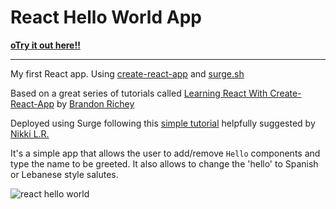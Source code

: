 # React Hello World App
[**oTry it out here!!**](http://react-hello-world-app.surge.sh/ "http://react-hello-world-app.surge.sh/")

----

My first React app.
Using [create-react-app](https://github.com/facebook/create-react-app) and [surge.sh](https://surge.sh/)

Based on a great series of tutorials called [Learning React With Create-React-App](https://medium.com/in-the-weeds/learning-react-with-create-react-app-part-1-a12e1833fdc) by [Brandon Richey](https://twitter.com/diamondgfx)

Deployed using Surge following this [simple tutorial](https://medium.freecodecamp.org/surge-vs-github-pages-deploying-a-create-react-app-project-c0ecbf317089 "Surge VS GitHub Pages: How to deploy a create-react-app project") helpfully suggested by [Nikki L.R.](https://twitter.com/nikkilr88)

It's a simple app that allows the user to add/remove `Hello` components and type the name to be greeted. It also allows to change the 'hello' to Spanish or Lebanese style salutes.

![react hello world](https://user-images.githubusercontent.com/29199184/35485125-12699924-045b-11e8-9ad0-3a3456e9578e.gif)
